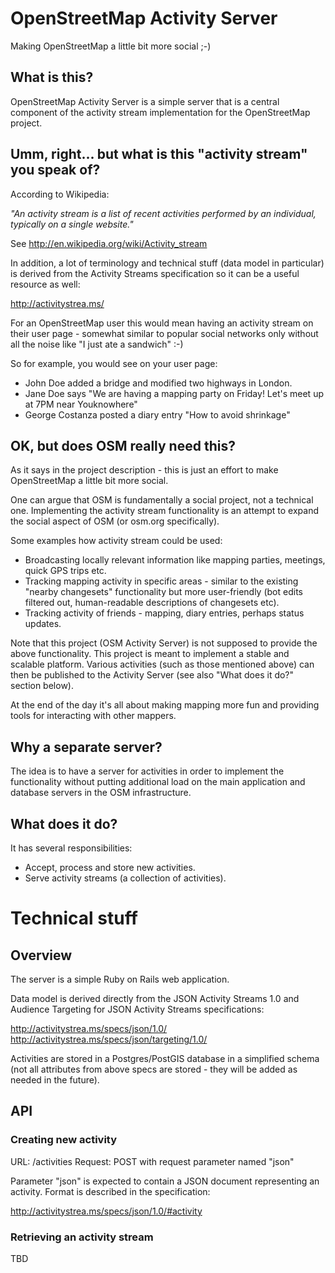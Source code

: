OpenStreetMap Activity Server
=============================

Making OpenStreetMap a little bit more social ;-)

## What is this?

OpenStreetMap Activity Server is a simple server that is a central component of the activity stream implementation for the OpenStreetMap project.

## Umm, right... but what is this "activity stream" you speak of?

According to Wikipedia:

*"An activity stream is a list of recent activities performed by an individual, typically on a single website."*

See http://en.wikipedia.org/wiki/Activity_stream

In addition, a lot of terminology and technical stuff (data model in particular) is derived from the Activity Streams specification so it can be a useful resource as well:

http://activitystrea.ms/

For an OpenStreetMap user this would mean having an activity stream on their user page - somewhat similar to popular social networks only without all the noise like "I just ate a sandwich" :-)

So for example, you would see on your user page:

* John Doe added a bridge and modified two highways in London.
* Jane Doe says "We are having a mapping party on Friday! Let's meet up at 7PM near Youknowhere"
* George Costanza posted a diary entry "How to avoid shrinkage"

## OK, but does OSM really need this?

As it says in the project description - this is just an effort to make OpenStreetMap a little bit more social.

One can argue that OSM is fundamentally a social project, not a technical one. Implementing the activity stream functionality is an attempt to expand the social aspect of OSM (or osm.org specifically).

Some examples how activity stream could be used:

* Broadcasting locally relevant information like mapping parties, meetings, quick GPS trips etc.
* Tracking mapping activity in specific areas - similar to the existing "nearby changesets" functionality but more user-friendly (bot edits filtered out, human-readable descriptions of changesets etc).
* Tracking activity of friends - mapping, diary entries, perhaps status updates.

Note that this project (OSM Activity Server) is not supposed to provide the above functionality. This project is meant to implement a stable and scalable platform. Various activities (such as those mentioned above) can then be published to the Activity Server (see also "What does it do?" section below).

At the end of the day it's all about making mapping more fun and providing tools for interacting with other mappers.

## Why a separate server?

The idea is to have a server for activities in order to implement the functionality without putting additional load on the main application and database servers in the OSM infrastructure.

## What does it do?

It has several responsibilities:

* Accept, process and store new activities.
* Serve activity streams (a collection of activities).

# Technical stuff

## Overview

The server is a simple Ruby on Rails web application.

Data model is derived directly from the JSON Activity Streams 1.0 and Audience Targeting for JSON Activity Streams specifications:

http://activitystrea.ms/specs/json/1.0/
http://activitystrea.ms/specs/json/targeting/1.0/

Activities are stored in a Postgres/PostGIS database in a simplified schema (not all attributes from above specs are
stored - they will be added as needed in the future).

## API

### Creating new activity

URL: /activities
Request: POST with request parameter named "json"

Parameter "json" is expected to contain a JSON document representing an activity. Format is described in the specification:

http://activitystrea.ms/specs/json/1.0/#activity

### Retrieving an activity stream

TBD
